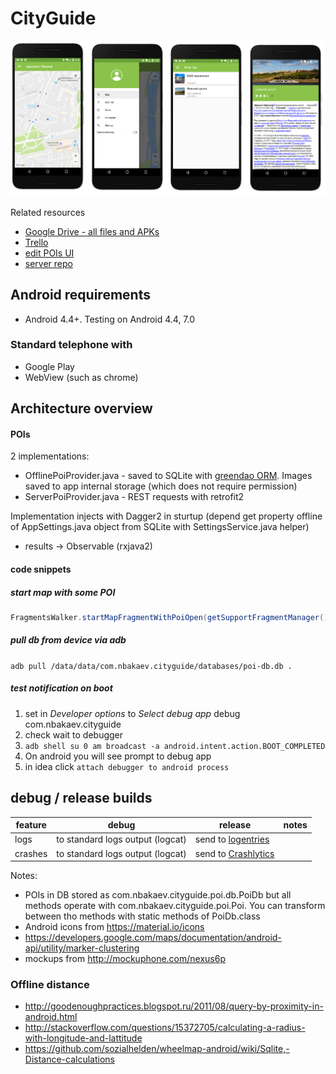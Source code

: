 # CityGuide

 ![](https://github.com/NBakaev/binary/raw/master/cityguide/all.png)

Related resources

 - [Google Drive - all files and APKs](https://drive.google.com/open?id=0BzCXhxh5Y3--WlVnV2JOZDdpVzg)
 - [Trello](https://trello.com/b/CvkJB18L/hse-cityguide)
 - [edit POIs UI](https://cityguide.nbakaev.com)
 - [server repo](https://github.com/NBakaev/cityguide-server)

## Android requirements
 - Android 4.4+. Testing on Android 4.4, 7.0

### Standard telephone with
 - Google Play
 - WebView (such as chrome)
 
## Architecture overview

#### POIs

2 implementations:

 - OfflinePoiProvider.java - saved to SQLite with [greendao ORM](http://greenrobot.org/greendao/documentation/). Images saved to app internal storage (which does not require permission)
 - ServerPoiProvider.java - REST requests with retrofit2

Implementation injects with Dagger2 in sturtup (depend get property offline of AppSettings.java object from SQLite with SettingsService.java helper)

 - results -> Observable (rxjava2)
 

#### code snippets

##### start map with some POI
```java
FragmentsWalker.startMapFragmentWithPoiOpen(getSupportFragmentManager(), poiId);
```

##### pull db from device via adb
`adb pull /data/data/com.nbakaev.cityguide/databases/poi-db.db .`

##### test notification on boot

 1. set in _Developer options_ to _Select debug app_ debug com.nbakaev.cityguide
 2. check wait to debugger
 3. `adb shell su 0 am broadcast -a android.intent.action.BOOT_COMPLETED`
 4. On android you will see prompt to debug app
 4. in idea click `attach debugger to android process`

## debug / release builds

| feature                                           | debug                                           | release | notes                                                                                                                                                                                             |
| ------------------------------------------------- | ----------------------------------------------- | --------- | ------------------------------------------------------------------------------------------------- |
| logs                 |   to standard logs output (logcat)                                |    send to [logentries](https://logentries.com)     |
| crashes                 |   to standard logs output (logcat)                                |    send to [Crashlytics](https://fabric.io)    |

Notes:
 - POIs in DB stored as com.nbakaev.cityguide.poi.db.PoiDb but all methods operate with com.nbakaev.cityguide.poi.Poi. You can transform between tho methods with static methods of PoiDb.class
 - Android icons from https://material.io/icons
 - https://developers.google.com/maps/documentation/android-api/utility/marker-clustering
 - mockups from http://mockuphone.com/nexus6p

### Offline distance
 - http://goodenoughpractices.blogspot.ru/2011/08/query-by-proximity-in-android.html
 - http://stackoverflow.com/questions/15372705/calculating-a-radius-with-longitude-and-lattitude
 - https://github.com/sozialhelden/wheelmap-android/wiki/Sqlite,-Distance-calculations
